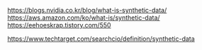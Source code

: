 https://blogs.nvidia.co.kr/blog/what-is-synthetic-data/
https://aws.amazon.com/ko/what-is/synthetic-data/
https://eehoeskrap.tistory.com/550

https://www.techtarget.com/searchcio/definition/synthetic-data